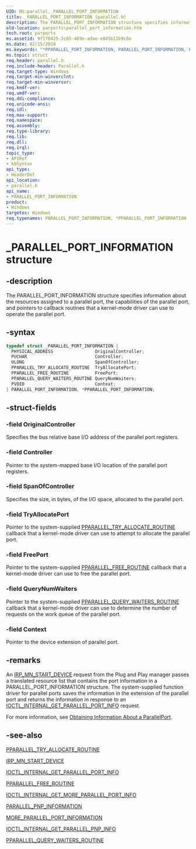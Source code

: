 ```yaml
---
UID: NS:parallel._PARALLEL_PORT_INFORMATION
title: _PARALLEL_PORT_INFORMATION (parallel.h)
description: The PARALLEL_PORT_INFORMATION structure specifies information about the resources assigned to a parallel port, the capabilities of the parallel port, and pointers to callback routines that a kernel-mode driver can use to operate the parallel port.
old-location: parports\parallel_port_information.htm
tech.root: parports
ms.assetid: 9f170425-2c65-469e-adae-e845b11b9c8e
ms.date: 02/15/2018
ms.keywords: "*PPARALLEL_PORT_INFORMATION, PARALLEL_PORT_INFORMATION, PARALLEL_PORT_INFORMATION structure [Parallel Ports], PPARALLEL_PORT_INFORMATION, PPARALLEL_PORT_INFORMATION structure pointer [Parallel Ports], _PARALLEL_PORT_INFORMATION, cisspd_ca857237-0c57-46e9-aedf-f6d40a25dbf8.xml, parallel/PARALLEL_PORT_INFORMATION, parallel/PPARALLEL_PORT_INFORMATION, parports.parallel_port_information"
ms.topic: struct
req.header: parallel.h
req.include-header: Parallel.h
req.target-type: Windows
req.target-min-winverclnt:
req.target-min-winversvr:
req.kmdf-ver:
req.umdf-ver:
req.ddi-compliance:
req.unicode-ansi:
req.idl:
req.max-support:
req.namespace:
req.assembly:
req.type-library:
req.lib:
req.dll:
req.irql:
topic_type:
- APIRef
- kbSyntax
api_type:
- HeaderDef
api_location:
- parallel.h
api_name:
- PARALLEL_PORT_INFORMATION
product:
- Windows
targetos: Windows
req.typenames: PARALLEL_PORT_INFORMATION, *PPARALLEL_PORT_INFORMATION
---
```


# _PARALLEL_PORT_INFORMATION structure


## -description


The PARALLEL_PORT_INFORMATION structure specifies information about the resources assigned to a parallel port, the capabilities of the parallel port, and pointers to callback routines that a kernel-mode driver can use to operate the parallel port.


## -syntax


```cpp
typedef struct _PARALLEL_PORT_INFORMATION {
  PHYSICAL_ADDRESS                OriginalController;
  PUCHAR                          Controller;
  ULONG                           SpanOfController;
  PPARALLEL_TRY_ALLOCATE_ROUTINE  TryAllocatePort;
  PPARALLEL_FREE_ROUTINE          FreePort;
  PPARALLEL_QUERY_WAITERS_ROUTINE QueryNumWaiters;
  PVOID                           Context;
} PARALLEL_PORT_INFORMATION, *PPARALLEL_PORT_INFORMATION;
```


## -struct-fields




### -field OriginalController

Specifies the bus relative base I/O address of the parallel port registers.


### -field Controller

Pointer to the system-mapped base I/O location of the parallel port registers.


### -field SpanOfController

Specifies the size, in bytes, of the I/O space, allocated to the parallel port.


### -field TryAllocatePort

Pointer to the system-supplied <a href="..\parallel\nc-parallel-pparallel_try_allocate_routine.md">PPARALLEL_TRY_ALLOCATE_ROUTINE</a> callback that a kernel-mode driver can use to attempt to allocate the parallel port.


### -field FreePort

Pointer to the system-supplied <a href="..\parallel\nc-parallel-pparallel_free_routine.md">PPARALLEL_FREE_ROUTINE</a> callback that a kernel-mode driver can use to free the parallel port.


### -field QueryNumWaiters

Pointer to the system-supplied <a href="..\parallel\nc-parallel-pparallel_query_waiters_routine.md">PPARALLEL_QUERY_WAITERS_ROUTINE</a> callback that a kernel-mode driver can use to determine the number of requests on the work queue of the parallel port.


### -field Context

Pointer to the device extension of parallel port.


## -remarks



An <a href="https://docs.microsoft.com/windows-hardware/drivers/kernel/irp-mn-start-device">IRP_MN_START_DEVICE</a> request from the Plug and Play manager passes a translated resource list that contains the port information in a PARALLEL_PORT_INFORMATION structure. The system-supplied function driver for parallel ports saves the information in the extension of the parallel port and returns the information in response to an <a href="..\parallel\ni-parallel-ioctl_internal_get_parallel_port_info.md">IOCTL_INTERNAL_GET_PARALLEL_PORT_INFO</a> request.

For more information, see <a href="https://docs.microsoft.com/previous-versions/ff544223(v=vs.85)">Obtaining Information About a ParallelPort</a>.




## -see-also

<a href="..\parallel\nc-parallel-pparallel_try_allocate_routine.md">PPARALLEL_TRY_ALLOCATE_ROUTINE</a>



<a href="https://docs.microsoft.com/windows-hardware/drivers/kernel/irp-mn-start-device">IRP_MN_START_DEVICE</a>



<a href="..\parallel\ni-parallel-ioctl_internal_get_parallel_port_info.md">IOCTL_INTERNAL_GET_PARALLEL_PORT_INFO</a>



<a href="..\parallel\nc-parallel-pparallel_free_routine.md">PPARALLEL_FREE_ROUTINE</a>



<a href="..\parallel\ni-parallel-ioctl_internal_get_more_parallel_port_info.md">IOCTL_INTERNAL_GET_MORE_PARALLEL_PORT_INFO</a>



<a href="..\parallel\ns-parallel-_parallel_pnp_information.md">PARALLEL_PNP_INFORMATION</a>



<a href="..\parallel\ns-parallel-_more_parallel_port_information.md">MORE_PARALLEL_PORT_INFORMATION</a>



<a href="..\parallel\ni-parallel-ioctl_internal_get_parallel_pnp_info.md">IOCTL_INTERNAL_GET_PARALLEL_PNP_INFO</a>



<a href="..\parallel\nc-parallel-pparallel_query_waiters_routine.md">PPARALLEL_QUERY_WAITERS_ROUTINE</a>



 

 


